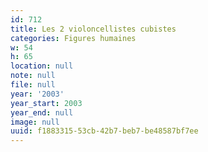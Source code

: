 ```yaml
---
id: 712
title: Les 2 violoncellistes cubistes
categories: Figures humaines
w: 54
h: 65
location: null
note: null
file: null
year: '2003'
year_start: 2003
year_end: null
image: null
uuid: f1883315-53cb-42b7-beb7-be48587bf7ee
---
```


